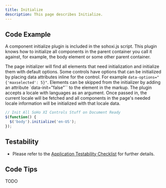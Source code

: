 ```yaml
---
title: Initialize
description: This page describes Initialize.
---
```


## Code Example

A component initialize plugin is included in the sohoxi.js script. This plugin knows how to initialize all components in the parent container you call it against, for example, the body element or some other parent container.

The page initializer will find all elements that need initialization and initialize them with default options. Some controls have options that can be initialized by placing data attributes inline for the control. For example `data-options="{'maxselected': 5}"`. Elements can be skipped from the initializer by adding an attribute `data-init="false"`` to the element in the markup. The plugin accepts a locale with languages as an argument. Once passed in, the current locale will be fetched and all components in the page's needed locale information will be initialized with that locale data.

```javascript
// Init All SoHo XI Controls Stuff on Document Ready
$(function() {
  $('body').initialize('en-US');
});

```

## Testability

- Please refer to the [Application Testability Checklist](https://design.infor.com/resources/application-testability-checklist) for further details.

## Code Tips

TODO
